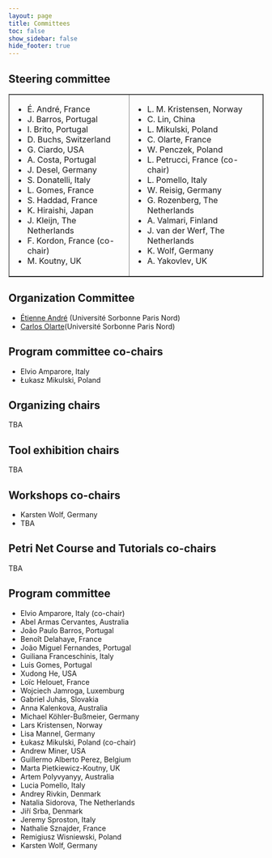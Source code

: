 ```yaml
---
layout: page
title: Committees
toc: false
show_sidebar: false
hide_footer: true
---
```


## Steering committee

<table border="1">
    <tr>
        <td>
            <ul>
                 <li> É. André, France
                 <li> J. Barros, Portugal
                 <li> I. Brito, Portugal
                 <li> D. Buchs, Switzerland
                 <li> G. Ciardo, USA
                 <li> A. Costa, Portugal
                 <li> J. Desel, Germany
                 <li> S. Donatelli, Italy
                 <li> L. Gomes, France
                 <li> S. Haddad, France
                 <li> K. Hiraishi, Japan
                 <li> J. Kleijn, The Netherlands
                 <li> F. Kordon, France (co-chair)
                 <li> M. Koutny, UK
            </ul>
        </td>
        <td>
            <ul>
                 <li> L. M. Kristensen, Norway
                 <li> C. Lin, China
                 <li> L. Mikulski, Poland
                 <li> C. Olarte, France
                 <li> W. Penczek, Poland
                 <li> L. Petrucci, France (co-chair)
                 <li> L. Pomello, Italy
                 <li> W. Reisig, Germany
                 <li> G. Rozenberg, The Netherlands
                 <li> A. Valmari, Finland
                 <li> J. van der Werf, The Netherlands
                 <li> K. Wolf, Germany
                 <li> A. Yakovlev, UK
            </ul>
        </td>
    </tr>
</table>


## Organization Committee
 * [Étienne André](https://lipn.univ-paris13.fr/~andre/) (Université Sorbonne Paris Nord)
 * [Carlos Olarte](https://sites.google.com/site/carlosolarte)(Université Sorbonne Paris Nord)

## Program committee co-chairs
* Elvio Amparore, Italy
* Łukasz Mikulski, Poland

## Organizing chairs
TBA

## Tool exhibition chairs
TBA

## Workshops co-chairs
* Karsten Wolf, Germany
* TBA

## Petri Net Course and Tutorials co-chairs
TBA

## Program committee

  * Elvio Amparore, Italy (co-chair)
  * Abel Armas Cervantes, Australia 
  * João Paulo Barros, Portugal 
  * Benoît Delahaye, France 
  * João Miguel Fernandes, Portugal 
  * Guiliana Franceschinis, Italy 
  * Luis Gomes, Portugal 
  * Xudong He, USA 
  * Loïc Helouet, France 
  * Wojciech Jamroga, Luxemburg 
  * Gabriel Juhás, Slovakia 
  * Anna Kalenkova, Australia 
  * Michael Köhler-Bußmeier, Germany 
  * Lars Kristensen, Norway 
  * Lisa Mannel, Germany 
  * Łukasz Mikulski, Poland (co-chair)
  * Andrew Miner, USA
  * Guillermo Alberto Perez, Belgium 
  * Marta Pietkiewicz-Koutny, UK 
  * Artem Polyvyanyy, Australia 
  * Lucia Pomello, Italy 
  * Andrey Rivkin, Denmark 
  * Natalia Sidorova, The Netherlands 
  * Jiří Srba, Denmark 
  * Jeremy Sproston, Italy 
  * Nathalie Sznajder, France 
  * Remigiusz Wisniewski, Poland 
  * Karsten Wolf, Germany
